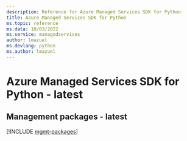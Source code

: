 ```yaml
---
description: Reference for Azure Managed Services SDK for Python
title: Azure Managed Services SDK for Python
ms.topic: reference
ms.data: 10/03/2022
ms.service: managedservices
author: lmazuel
ms.devlang: python
ms.author: lmazuel
---
```

# Azure Managed Services SDK for Python - latest

## Management packages - latest
[!INCLUDE [mgmt-packages](managed-services-mgmt-index.md)]
